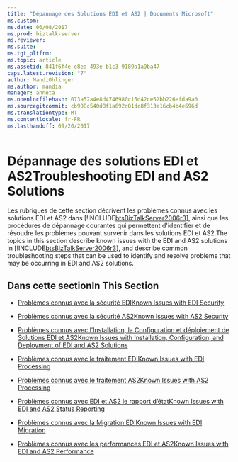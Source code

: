 ```yaml
---
title: "Dépannage des Solutions EDI et AS2 | Documents Microsoft"
ms.custom: 
ms.date: 06/08/2017
ms.prod: biztalk-server
ms.reviewer: 
ms.suite: 
ms.tgt_pltfrm: 
ms.topic: article
ms.assetid: 841f6f4e-e8ea-493e-b1c3-9189a1a9ba47
caps.latest.revision: "7"
author: MandiOhlinger
ms.author: mandia
manager: anneta
ms.openlocfilehash: 073a52a4e8d4746980c15d42ce52bb226efda9a0
ms.sourcegitcommit: cb908c540d8f1a692d01dc8f313e16cb4b4e696d
ms.translationtype: MT
ms.contentlocale: fr-FR
ms.lasthandoff: 09/20/2017
---
```

# <a name="troubleshooting-edi-and-as2-solutions"></a><span data-ttu-id="1d65c-102">Dépannage des solutions EDI et AS2</span><span class="sxs-lookup"><span data-stu-id="1d65c-102">Troubleshooting EDI and AS2 Solutions</span></span>
<span data-ttu-id="1d65c-103">Les rubriques de cette section décrivent les problèmes connus avec les solutions EDI et AS2 dans [!INCLUDE[btsBizTalkServer2006r3](../includes/btsbiztalkserver2006r3-md.md)], ainsi que les procédures de dépannage courantes qui permettent d'identifier et de résoudre les problèmes pouvant survenir dans les solutions EDI et AS2.</span><span class="sxs-lookup"><span data-stu-id="1d65c-103">The topics in this section describe known issues with the EDI and AS2 solutions in [!INCLUDE[btsBizTalkServer2006r3](../includes/btsbiztalkserver2006r3-md.md)], and describe common troubleshooting steps that can be used to identify and resolve problems that may be occurring in EDI and AS2 solutions.</span></span>  
  
## <a name="in-this-section"></a><span data-ttu-id="1d65c-104">Dans cette section</span><span class="sxs-lookup"><span data-stu-id="1d65c-104">In This Section</span></span>  
  
-   [<span data-ttu-id="1d65c-105">Problèmes connus avec la sécurité EDI</span><span class="sxs-lookup"><span data-stu-id="1d65c-105">Known Issues with EDI Security</span></span>](../core/known-issues-with-edi-security.md)  
  
-   [<span data-ttu-id="1d65c-106">Problèmes connus avec la sécurité AS2</span><span class="sxs-lookup"><span data-stu-id="1d65c-106">Known Issues with AS2 Security</span></span>](../core/known-issues-with-as2-security.md)  
  
-   [<span data-ttu-id="1d65c-107">Problèmes connus avec l’Installation, la Configuration et déploiement de Solutions EDI et AS2</span><span class="sxs-lookup"><span data-stu-id="1d65c-107">Known Issues with Installation, Configuration, and Deployment of EDI and AS2 Solutions</span></span>](../core/known-issues-with-install-configuration-deployment-of-edi-and-as2-solutions.md)  
  
-   [<span data-ttu-id="1d65c-108">Problèmes connus avec le traitement EDI</span><span class="sxs-lookup"><span data-stu-id="1d65c-108">Known Issues with EDI Processing</span></span>](../core/known-issues-with-edi-processing.md)  
  
-   [<span data-ttu-id="1d65c-109">Problèmes connus avec le traitement AS2</span><span class="sxs-lookup"><span data-stu-id="1d65c-109">Known Issues with AS2 Processing</span></span>](../core/known-issues-with-as2-processing.md)  
  
-   [<span data-ttu-id="1d65c-110">Problèmes connus avec EDI et AS2 le rapport d’état</span><span class="sxs-lookup"><span data-stu-id="1d65c-110">Known Issues with EDI and AS2 Status Reporting</span></span>](../core/known-issues-with-edi-and-as2-status-reporting.md)  
  
-   [<span data-ttu-id="1d65c-111">Problèmes connus avec la Migration EDI</span><span class="sxs-lookup"><span data-stu-id="1d65c-111">Known Issues with EDI Migration</span></span>](../core/known-issues-with-edi-migration.md)  
  
-   [<span data-ttu-id="1d65c-112">Problèmes connus avec les performances EDI et AS2</span><span class="sxs-lookup"><span data-stu-id="1d65c-112">Known Issues with EDI and AS2 Performance</span></span>](../core/known-issues-with-edi-and-as2-performance.md)